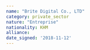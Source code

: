 ```yaml
---
name: "Brite Digital Co., LTD"
category: private_sector
nature: "Entreprise"
nationality: KHM
alliance: 
date_signed: '2018-11-12'
---
```

    